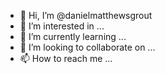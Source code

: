 - 👋 Hi, I’m @danielmatthewsgrout
- 👀 I’m interested in ...
- 🌱 I’m currently learning ...
- 💞️ I’m looking to collaborate on ...
- 📫 How to reach me ...

<!---
danielmatthewsgrout/danielmatthewsgrout is a ✨ special ✨ repository because its `README.md` (this file) appears on your GitHub profile.
You can click the Preview link to take a look at your changes.
--->
